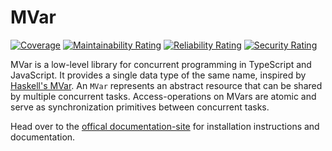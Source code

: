 # MVar

[![Coverage](https://sonarcloud.io/api/project_badges/measure?project=RaoulSchaffranek_MVar&metric=coverage)](https://sonarcloud.io/dashboard?id=RaoulSchaffranek_MVar)
[![Maintainability Rating](https://sonarcloud.io/api/project_badges/measure?project=RaoulSchaffranek_MVar&metric=sqale_rating)](https://sonarcloud.io/dashboard?id=RaoulSchaffranek_MVar)
[![Reliability Rating](https://sonarcloud.io/api/project_badges/measure?project=RaoulSchaffranek_MVar&metric=reliability_rating)](https://sonarcloud.io/dashboard?id=RaoulSchaffranek_MVar)
[![Security Rating](https://sonarcloud.io/api/project_badges/measure?project=RaoulSchaffranek_MVar&metric=security_rating)](https://sonarcloud.io/dashboard?id=RaoulSchaffranek_MVar)

MVar is a low-level library for concurrent programming in TypeScript and JavaScript. It provides a single data type of the same name, inspired by [Haskell's MVar](http://hackage.haskell.org/package/base-4.12.0.0/docs/Control-Concurrent-MVar.html#t:MVar). An `MVar` represents an abstract resource that can be shared by multiple concurrent tasks. Access-operations on MVars are atomic and serve as synchronization primitives between concurrent tasks.

Head over to the [offical documentation-site](https://raoulschaffranek.github.io/MVar/) for installation instructions and documentation.
